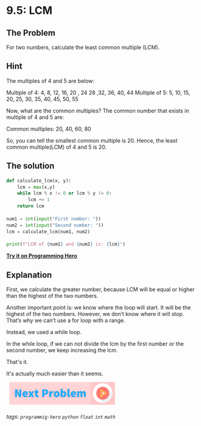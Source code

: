 # 9.5: LCM

## The Problem
For two numbers, calculate the least common multiple (LCM).

## Hint
The multiples of 4 and 5 are below:

Multiple of 4: 4,  8,  12, 16, 20 , 24 28 ,32, 36, 40, 44
Multiple of 5: 5, 10, 15, 20, 25, 30, 35, 40, 45, 50, 55 

Now, what are the common multiples? The common number that exists in multiple of 4 and 5 are:

Common multiples: 20, 40, 60, 80

So, you can tell the smallest common multiple is 20. Hence, the least common multiple(LCM) of 4 and 5 is 20.

## The solution
```python
def calculate_lcm(x, y):
	lcm = max(x,y)
	while lcm % x != 0 or lcm % y != 0:
		lcm += 1
	return lcm
 
num1 = int(input("First number: "))
num2 = int(input("Second number: "))
lcm = calculate_lcm(num1, num2)
 
print(f"LCM of {num1} and {num2} is: {lcm}")
```

**[Try it on Programming Hero](https://play.google.com/store/apps/details?id=com.learnprogramming.codecamp)**

## Explanation
First, we calculate the greater number, because LCM will be equal or higher than the highest of the two numbers. 

Another important point is: we know where the loop will start. It will be the highest of the two numbers. However, we don’t know where it will stop. That’s why we can’t use a for loop with a range. 

Instead, we used a while loop. 

In the while loop, if we can not divide the lcm by the first number or the second number, we keep increasing the lcm. 

That's it. 

It's actually much easier than it seems. 



&nbsp;
[![Next Page](../assets/next-button.png)](README.md)
&nbsp;

###### tags: `programmig-hero` `python` `float` `int` `math`

